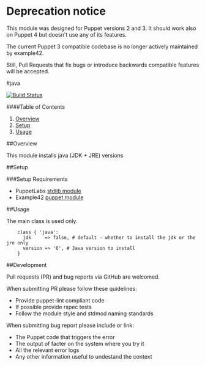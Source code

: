 # Deprecation notice

This module was designed for Puppet versions 2 and 3. It should work also on Puppet 4 but doesn't use any of its features.

The current Puppet 3 compatible codebase is no longer actively maintained by example42.

Still, Pull Requests that fix bugs or introduce backwards compatible features will be accepted.


#java

[![Build Status](https://travis-ci.org/example42/puppet-java.png?branch=master)](https://travis-ci.org/example42/puppet-java)

####Table of Contents

1. [Overview](#overview)
2. [Setup](#setup)
3. [Usage](#usage)


##Overview

This module installs java (JDK + JRE) versions

##Setup

###Setup Requirements
* PuppetLabs [stdlib module](https://github.com/puppetlabs/puppetlabs-stdlib)
* Example42 [puppet module](https://github.com/example42/puppi)

##Usage

The main class is used only.

        class { 'java':
          jdk     => false, # default - whether to install the jdk or the jre only
          version => '6', # Java version to install
        }

##Development

Pull requests (PR) and bug reports via GitHub are welcomed.

When submitting PR please follow these quidelines:
- Provide puppet-lint compliant code
- If possible provide rspec tests
- Follow the module style and stdmod naming standards

When submitting bug report please include or link:
- The Puppet code that triggers the error
- The output of facter on the system where you try it
- All the relevant error logs
- Any other information useful to undestand the context

